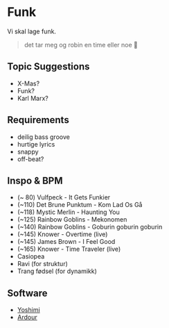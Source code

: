 # Funk

Vi skal lage funk.

> det tar meg og robin en time eller noe
> 🙂


## Topic Suggestions

* X-Mas?
* Funk?
* Karl Marx?


## Requirements

* deilig bass groove
* hurtige lyrics
* snappy
* off-beat?


## Inspo & BPM

* (~ 80) Vulfpeck - It Gets Funkier
* (~110) Det Brune Punktum - Kom Lad Os Gå
* (~118) Mystic Merlin - Haunting You
* (~125) Rainbow Goblins - Mekonomen
* (~140) Rainbow Goblins - Goburin goburin goburin
* (~145) Knower - Overtime (live)
* (~145) James Brown - I Feel Good
* (~165) Knower - Time Traveler (live)
* Casiopea
* Ravi (for struktur)
* Trang fødsel (for dynamikk)


## Software

* [Yoshimi](https://yoshimi.github.io/)
* [Ardour](https://ardour.org/)

